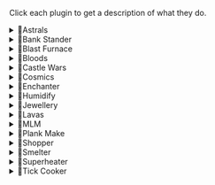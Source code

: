 Click each plugin to get a description of what they do.

<details>
  <summary>💛Astrals</summary>
  
***
  
Requirements:
```
* 40 Runecrafting
* 70 Magic
* Lunar Diplomacy quest
* Rune pouch
* Essence pouches
* Dust battlestaff or equivalent equipment
* Various runes
* Stamina potions (1)
* Food
* Pure or daeyalt essence
```

Functionality:
```
Crafts astral runes on Moonclan island.
Runs to the altar and teleports back. 
Supports staminas and food.
Supports daeyalt essence.
```  

Setup: [Link to Astrals setup guide](https://github.com/Elli-tt/el-plugins/wiki/astrals:-setup-guide)
```
This plugin has a setup guide, click the above link to access it.
```  

***
  
</details>


<details>
  <summary>💛Bank Stander</summary>
  
***
  
Requirements:
```
* Various
```

Functionality:
```
Has three main modes:
-Use item (performs a single action on everything in the inventory)
Use item withdraws 28 items. Example use: Herb cleaning.
-Use item on item (combines an item in the invent with another)
Use item on item withdraws 14 of each item. Example use: Potion making.
-Use tool on item (uses a tool on items in the inventory)
Use tool on item withdraws 1 tool and 27 of an item. Example use: Fletching bows.
```  

Setup: [Link to Bankstander setup guide](https://github.com/Elli-tt/el-plugins/wiki/bankstander:-setup-guide)
```
This plugin has a setup guide, click the above link to access it.
```  

***
  
</details>

<details>
  <summary>💛Blast Furnace</summary>
  
***
  
Requirements:
```
* Started The Giant Dwarf quest
* 60 Smithing
* Ice gloves
* Coins
* Gold ore
```

Functionality:
```
Uses the blast furnace to smelt gold bars.
No other methods currently supported.
```  

***
  
</details>

<details>
  <summary>💛Bloods</summary>
  
***
  
Requirements:
```
* 77 Runecrafting
* (Optional) 90 Runecrafting
* 73 Agility
* 100% Arceuus favour
```

Functionality:
```
Crafts blood or soul runes at the Arceuus essence mine.
Uses the agility shortcut on the way back.
```  

***
  
</details>

<details>
  <summary>💛Castle Wars</summary>
  
***
  
Requirements:
```
* No requirements
```

Functionality:
```
AFKs in Castle Wars games.
Set which portal you would like to join and press run.
Use this on two accounts to get guaranteed draws.
```  

***
  
</details>

<details>
  <summary>💛Cosmics</summary>
  
***
  
Requirements:
```
* 27 Runecrafting
* Access to fairy rings
* Ardougne cloak 1+
* Rings of duelling
* Essence
```

Functionality:
```
Crafts cosmic runes at the cosmic altar.
Teleports to Ardougne monastery and runs to the fairy ring.
Takes the fairy ring to Zanaris.
Teleports from the altar to Castle wars using rings of duelling.
``` 

***
   
</details>

<details>
  <summary>💛Enchanter</summary>
  
***
  
Requirements:
```
* Varying magic requirements
* Varying rune requirements
* Good amount of jewellery
```

Functionality:
```
Enchants jewellery using the enchant spell on the standard spellbook.
Does not currently support enchanting bolts.
```  

***
  
</details>

<details>
  <summary>💛Humidify</summary>
  
***
  
Requirements:
```
* 68 Magic
* Dream Mentor quest
```

Functionality:
```
Casts humidify on various items.
```  

***
  
</details>

<details>
  <summary>💛Jewellery</summary>
  
***
  
Requirements:
```
* Varying crafting requirements
* Bars
* Moulds
* (Optional) Cut gems
```

Functionality:
```
Crafts jewellery for you at various furnaces and banks. (by default Edgeville)
Supports all gold and silver jewellery.
Supports slayer rings.
```  

***
  
</details>


<details>
  <summary>💛Lavas</summary>
  
***
  
Requirements:
```
* 23 Runecrafting
* 82 Magic
* Rune pouch
* Pure or daeyalt essence
* Earth runes
* Rings of duelling
```

Functionality:
```
Crafts lavas at the fire altar.
Uses humidify and NPC contact.
Banks at Castle wars.
``` 

***
   
</details>

<details>
  <summary>💛MLM</summary>
  
***
  
Requirements:
```
* 30 Mining
```

Functionality:
```
Mines, deposits and banks at MLM.
Supports lower level, diary area and upper level.
Does not currently support repairing wheel.
```  

***
  
</details>

<details>
  <summary>💛Plank Make</summary>
  
***
  
Requirements:
```
* 86 Magic
* Dream Mentor quest
* Planks
* Coins
* Runes to cast Plank Make spell
```

Functionality:
```
Casts the plank make spell for you.
``` 

***
   
</details>

<details>
  <summary>💛Shopper</summary>
 
***
   
Requirements:
```
* Coins
```

Functionality:
```
Buys items from various shops.
Either banks or opens packs when the inventory is full.
```

List of Supported Shops:
<details><summary>Shopping List:</summary>
Here is a list of all the items that can be purchased.
     
## Charter Ships
    - Port Phasmatys
    - Corsair Cove
    - Catherby
    - Port Khazard

    Pineapples
    Sand
    Seaweed
    Soda Ash
    Slime

## Falador
    Bagged Plant 1

## Blast Furnace
    Gold Ore
    Iron Ore
    Silver Ore
    Coal

## Edgeville
    Slayer Gem
    Arrowhead Pack

## Farm Shop
    Bucket Pack

## Fishing Shop
    Feather
    Feather Pack

## Grand Tree
    Chocolate Bar
    Chocolate Dust

## RFD Chest
    Grapes
    Chocolate Bar
    Butter
    Jug
    Jug Packs

## Baba Yaga
    Astrals

## Mage Bank
    Nature Runes
    Law Runes
    Cosmic Runes

## Magic Guild
    Nature Runes
    Law Runes
    Death Runes
    Blood Runes
    Battlestaves

## Crafting Store
    Needle
    Thread

## Aubury
    Chaos Rune
    Death Rune
    Body Rune
    Fire Pack
    Water Pack
    Air Pack
    Earth Pack
    Mind Pack
    Chaos Pack

## Warrior Guild Food Shop
    Pizza
    Potato
    Stew

## Port Sarim Runes
    Chaos Rune
    Death Rune
</details>

```
Open up the shopping list above.
```

***

</details>

<details>
  <summary>💛Smelter</summary>

***
  
Requirements:
```
* Varying smithing levels
* Varying ores
```

Functionality:
```
Smelts bars at various furnaces and banks.
Supports ring of forging for iron.
``` 

***
   
</details>

<details>
  <summary>💛Superheater</summary>

***
    
Requirements:
```
* 43 Magic
* Runes
* Ore
```

Functionality:
```
Casts the superheat item spell.
```  

***
  
</details>

<details>
<summary>💛Tick Cooker</summary>

***
    
Requirements:
```
* 1 Cooking (Higher recommended)
* Tai Bwo Wannai quest
```

Functionality:
```
1 tick cooks karambwans for you. Works are various locations including Rogues' Den.
```

***
    
</details>